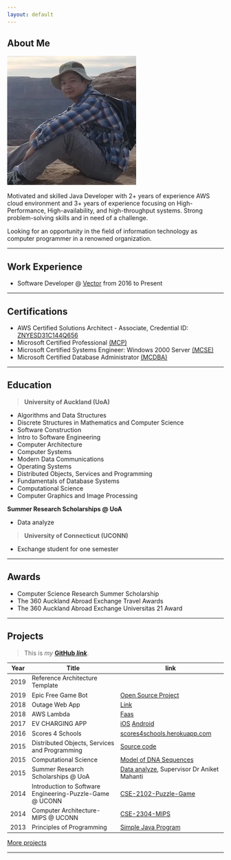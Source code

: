 ```yaml
---
layout: default
---
```


## About Me

<img class="profile-picture" src="me.webp">

Motivated and skilled Java Developer with 2+ years of experience AWS cloud environment and 3+ years of experience focusing on High-Performance, High-availability, and high-throughput systems. Strong problem-solving skills and in need of a challenge. 

Looking for an opportunity in the field of information technology as computer programmer in a renowned organization.

---

## Work Experience

* Software Developer @ [Vector]("https://www.vector.co.nz") from 2016 to Present

---

## Certifications

* AWS Certified Solutions Architect - Associate, Credential ID: [ZNYESD31C144Q656]("https://www.certmetrics.com/amazon/public/badge.aspx?i=1&t=c&d=2018-08-31&ci=AWS00468035")
* Microsoft Certified Professional [(MCP)](resources/MCPDigitalCert/Cert002.pdf)
* Microsoft Certified Systems Engineer: Windows 2000 Server [(MCSE)](resources/MCPDigitalCert/Cert001.pdf)
* Microsoft Certified Database Administrator [(MCDBA)](resources/MCPDigitalCert/Cert003.pdf)

---

## Education

>**University of Auckland (UoA)**

* Algorithms and Data Structures
* Discrete Structures in Mathematics and Computer Science
* Software Construction
* Intro to Software Engineering
* Computer Architecture
* Computer Systems
* Modern Data Communications
* Operating Systems
* Distributed Objects, Services and Programming
* Fundamentals of Database Systems
* Computational Science
* Computer Graphics and Image Processing

**Summer Research Scholarships @ UoA**

* Data analyze

>**University of Connecticut (UCONN)**

* Exchange student for one semester

---

## Awards
* Computer Science Research Summer Scholarship
* The 360 Auckland Abroad Exchange Travel Awards
* The 360 Auckland Abroad Exchange Universitas 21 Award

---

## Projects

>This is *my* **[GitHub *link*](https://github.com/hche608)**.

Year | Title | link
-----|-------|--------
2019 | Reference Architecture Template
2019 | Epic Free Game Bot | [Open Source Project]("https://github.com/hche608/epic-free-games-bot")
2018 | Outage Web App | [Link]("https://help.vector.co.nz")
2018 | AWS Lambda | [Faas]("https://github.com/hche608/hax3-py-aws-lambda")
2017 | EV CHARGING APP  | [iOS](https://itunes.apple.com/us/app/vector-ev-charging/id1165218465?mt=8&uo=4)  [Android](https://play.google.com/store/apps/details?id=com.vector.evcharge&hl=en)
2016 | Scores 4 Schools  | [scores4schools.herokuapp.com](https://scores4schools.herokuapp.com)
2015 | Distributed Objects, Services and Programming | [Source code](https://github.com/hche608/CS-335-A2)
2015 | Computational Science | [Model of DNA Sequences](https://github.com/hche608/CS-369)
2015 | Summer Research Scholarships @ UoA | [Data analyze](#), Supervisor Dr Aniket Mahanti
2014 | Introduction to Software Engineering-Puzzle-Game @ UCONN | [CSE-2102-Puzzle-Game](https://github.com/hche608/CSE-2102-Puzzle-Game)
2014 | Computer Architecture-MIPS @ UCONN | [CSE-2304-MIPS](https://github.com/hche608/CSE-2304)
2013 | Principles of Programming | [Simple Java Program](https://github.com/hche608/CS-101)


[More projects](project)

---

